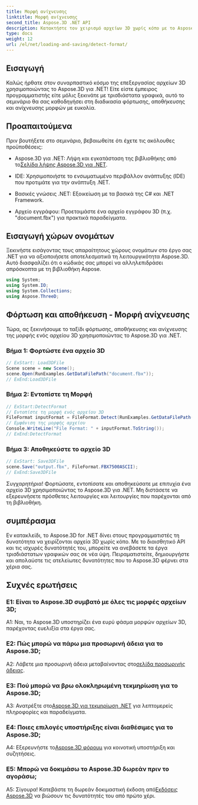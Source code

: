 ```yaml
---
title: Μορφή ανίχνευσης
linktitle: Μορφή ανίχνευσης
second_title: Aspose.3D .NET API
description: Κατακτήστε τον χειρισμό αρχείων 3D χωρίς κόπο με το Aspose.3D για .NET. Φόρτωση, αποθήκευση και ανίχνευση μορφών απρόσκοπτα.
type: docs
weight: 12
url: /el/net/loading-and-saving/detect-format/
---
```

## Εισαγωγή

Καλώς ήρθατε στον συναρπαστικό κόσμο της επεξεργασίας αρχείων 3D χρησιμοποιώντας το Aspose.3D για .NET! Είτε είστε έμπειρος προγραμματιστής είτε μόλις ξεκινάτε με τρισδιάστατα γραφικά, αυτό το σεμινάριο θα σας καθοδηγήσει στη διαδικασία φόρτωσης, αποθήκευσης και ανίχνευσης μορφών με ευκολία.

## Προαπαιτούμενα

Πριν βουτήξετε στο σεμινάριο, βεβαιωθείτε ότι έχετε τις ακόλουθες προϋποθέσεις:

-  Aspose.3D για .NET: Λήψη και εγκατάσταση της βιβλιοθήκης από το[Σελίδα λήψης Aspose.3D για .NET](https://releases.aspose.com/3d/net/).

- IDE: Χρησιμοποιήστε το ενσωματωμένο περιβάλλον ανάπτυξης (IDE) που προτιμάτε για την ανάπτυξη .NET.

- Βασικές γνώσεις .NET: Εξοικείωση με τα βασικά της C# και .NET Framework.

- Αρχείο εγγράφου: Προετοιμάστε ένα αρχείο εγγράφου 3D (π.χ. "document.fbx") για πρακτικά παραδείγματα.

## Εισαγωγή χώρων ονομάτων

Ξεκινήστε εισάγοντας τους απαραίτητους χώρους ονομάτων στο έργο σας .NET για να αξιοποιήσετε αποτελεσματικά τη λειτουργικότητα Aspose.3D. Αυτό διασφαλίζει ότι ο κώδικάς σας μπορεί να αλληλεπιδράσει απρόσκοπτα με τη βιβλιοθήκη Aspose.

```csharp
using System;
using System.IO;
using System.Collections;
using Aspose.ThreeD;
```

## Φόρτωση και αποθήκευση - Μορφή ανίχνευσης

Τώρα, ας ξεκινήσουμε το ταξίδι φόρτωσης, αποθήκευσης και ανίχνευσης της μορφής ενός αρχείου 3D χρησιμοποιώντας το Aspose.3D για .NET.

### Βήμα 1: Φορτώστε ένα αρχείο 3D

```csharp
// ExStart: Load3DFile
Scene scene = new Scene();
scene.Open(RunExamples.GetDataFilePath("document.fbx"));
// ExEnd:Load3DFile
```

### Βήμα 2: Εντοπίστε τη Μορφή

```csharp
// ExStart:DetectFormat
// Εντοπίστε τη μορφή ενός αρχείου 3D
FileFormat inputFormat = FileFormat.Detect(RunExamples.GetDataFilePath("document.fbx"));
// Εμφάνιση της μορφής αρχείου
Console.WriteLine("File Format: " + inputFormat.ToString());
// ExEnd:DetectFormat
```

### Βήμα 3: Αποθηκεύστε το αρχείο 3D

```csharp
// ExStart: Save3DFile
scene.Save("output.fbx", FileFormat.FBX7500ASCII);
// ExEnd:Save3DFile
```

Συγχαρητήρια! Φορτώσατε, εντοπίσατε και αποθηκεύσατε με επιτυχία ένα αρχείο 3D χρησιμοποιώντας το Aspose.3D για .NET. Μη διστάσετε να εξερευνήσετε πρόσθετες λειτουργίες και λειτουργίες που παρέχονται από τη βιβλιοθήκη.

## συμπέρασμα

Εν κατακλείδι, το Aspose.3D for .NET δίνει στους προγραμματιστές τη δυνατότητα να χειρίζονται αρχεία 3D χωρίς κόπο. Με το διαισθητικό API και τις ισχυρές δυνατότητές του, μπορείτε να ανεβάσετε τα έργα τρισδιάστατων γραφικών σας σε νέα ύψη. Πειραματιστείτε, δημιουργήστε και απολαύστε τις ατελείωτες δυνατότητες που το Aspose.3D φέρνει στα χέρια σας.

## Συχνές ερωτήσεις

### Ε1: Είναι το Aspose.3D συμβατό με όλες τις μορφές αρχείων 3D;

A1: Ναι, το Aspose.3D υποστηρίζει ένα ευρύ φάσμα μορφών αρχείων 3D, παρέχοντας ευελιξία στα έργα σας.

### Ε2: Πώς μπορώ να πάρω μια προσωρινή άδεια για το Aspose.3D;

 A2: Λάβετε μια προσωρινή άδεια μεταβαίνοντας στο[σελίδα προσωρινής άδειας](https://purchase.aspose.com/temporary-license/).

### Ε3: Πού μπορώ να βρω ολοκληρωμένη τεκμηρίωση για το Aspose.3D;

 A3: Ανατρέξτε στο[Aspose.3D για τεκμηρίωση .NET](https://reference.aspose.com/3d/net/) για λεπτομερείς πληροφορίες και παραδείγματα.

### Ε4: Ποιες επιλογές υποστήριξης είναι διαθέσιμες για το Aspose.3D;

 A4: Εξερευνήστε το[Aspose.3D φόρουμ](https://forum.aspose.com/c/3d/18) για κοινοτική υποστήριξη και συζητήσεις.

### Ε5: Μπορώ να δοκιμάσω το Aspose.3D δωρεάν πριν το αγοράσω;

 Α5: Σίγουρα! Κατεβάστε τη δωρεάν δοκιμαστική έκδοση από[Εκδόσεις Aspose.3D](https://releases.aspose.com/) να βιώσουν τις δυνατότητές του από πρώτο χέρι.